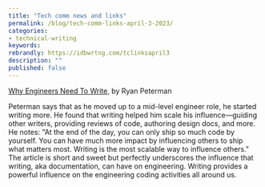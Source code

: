 ```yaml
---
title: "Tech comm news and links"
permalink: /blog/tech-comm-links-april-3-2023/
categories:
- technical-writing
keywords:
rebrandly: https://idbwrtng.com/tclinksapril3
description: ""
published: false
---
```


[Why Engineers Need To Write](https://idbwrtng.com/why-engineers-need-to-write), by Ryan Peterman

Peterman says that as he moved up to a mid-level engineer role, he started writing more. He found that writing helped him scale his influence&mdash;guiding other writers, providing reviews of code, authoring design docs, and more. He notes: "At the end of the day, you can only ship so much code by yourself. You can have much more impact by influencing others to ship what matters most. Writing is the most scalable way to influence others." The article is short and sweet but perfectly underscores the influence that writing, aka documentation, can have on engineering. Writing provides a powerful influence on the engineering coding activities all around us.



